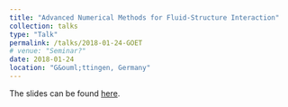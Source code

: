 ```yaml
---
title: "Advanced Numerical Methods for Fluid-Structure Interaction"
collection: talks
type: "Talk"
permalink: /talks/2018-01-24-GOET 
# venue: "Seminar?"
date: 2018-01-24
location: "G&ouml;ttingen, Germany"
---
```


The slides can be found [here](http://michaelneunteufel.github.io/files/talks/presentation_goettingen.pdf).
